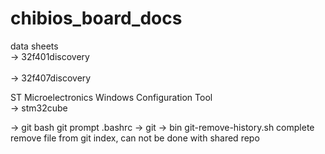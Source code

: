 chibios_board_docs
==================


data sheets<BR> 
-> 32f401discovery<BR>  
-> 32f407discovery<BR>

ST Microelectronics Windows Configuration Tool<BR>
-> stm32cube

-> git
   bash git prompt
   .bashrc
-> git
   -> bin
      git-remove-history.sh
      complete remove file from git index, 
      can not be done with shared repo

